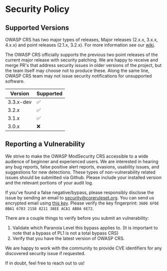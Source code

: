 # Security Policy

## Supported Versions

OWASP CRS has two major types of releases, Major releases (2.x.x, 3.x.x, 4.x.x) 
and point releases (2.1.x, 3.2.x).
For more information see our [wiki](https://github.com/SpiderLabs/owasp-modsecurity-crs/wiki/Release-Policy).

The OWASP CRS officially supports the previous two point releases of the current major release with security patching.
We are happy to receive and merge PR's that address security issues in older versions of the project, but the team itself may choose not to produce these.
Along the same line, OWASP CRS team may not issue security notifications for unsupported software.

| Version   | Supported          |
| --------- | ------------------ |
| 3.3.x-dev | :white_check_mark: |
| 3.2.x     | :white_check_mark: |
| 3.1.x     | :white_check_mark: |
| 3.0.x     | :x:                |

## Reporting a Vulnerability

We strive to make the OWASP ModSecurity CRS accessible to a wide audience of beginner and experienced users. 
We are interested in hearing any bug reports, false positive alert reports, evasions, usability issues, and suggestions for new detections.
These types of non-vulnerability related issues should be submitted via Github. 
Please include your installed version and the relevant portions of your audit log.

If you’ve found a false negative/bypass, please responsibly disclose the issue by sending an email to security@coreruleset.org. You can send us 
encrypted email using [this key](https://coreruleset.org/security.asc). Please verify the key fingerprint: `3600 6F0E 0BA1 6783 2158 8211 38EE ACA1 AB8A 6E72`.

There are a couple things to verify before you submit an vulnerability:

1) Validate which Paranoia Level this bypass applies to. (It is important to note that a bypass of PL1 is not a total bypass CRS)
2) Verify that you have the latest version of OWASP CRS.

We are happy to work with the community to provide CVE identifiers for any discovered security issue if requested. 

If in doubt, feel free to reach out to us!
